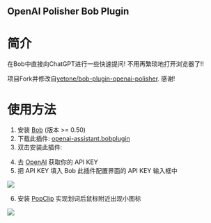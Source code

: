 OpenAI Polisher Bob Plugin
----------------------------

# 简介

在Bob中直接向ChatGPT进行一些快速提问! 不用再繁琐地打开浏览器了!!

项目Fork并修改自[yetone/bob-plugin-openai-polisher](https://github.com/yetone/bob-plugin-openai-polisher). 感谢!
<!-- # 使用截图

![](https://user-images.githubusercontent.com/1206493/222710761-bbd5ce10-2b12-42c0-abfa-5a3152157cb2.gif) -->

# 使用方法

1. 安装 [Bob](https://bobtranslate.com/guide/#%E5%AE%89%E8%A3%85) (版本 >= 0.50)
2. 下载此插件: [openai-assistant.bobplugin](https://github.com/csl122/bob-plugin-openai-assistant/releases)
3. 双击安装此插件:

<!-- ![](https://user-images.githubusercontent.com/1206493/222712959-4a4b27e2-b129-408a-a8af-24a3a89df2dd.gif) -->

4. 去 [OpenAI](https://platform.openai.com/account/api-keys) 获取你的 API KEY
5. 把 API KEY 填入 Bob 此插件配置界面的 API KEY
 输入框中

![](https://user-images.githubusercontent.com/1206493/222712982-5c5598b0-8560-422f-837f-3ffd08a39f81.gif)

6. 安装 [PopClip](https://bobtranslate.com/guide/integration/popclip.html) 实现划词后鼠标附近出现小图标

![](https://user-images.githubusercontent.com/1206493/219933584-d0c2b6cf-8fa0-40a6-858f-8f4bf05f38ef.gif)

<!-- # 请作者喝一杯咖啡

<div align="center">
<img height="360" src="https://user-images.githubusercontent.com/1206493/220753437-90e4039c-d95f-4b6a-9a08-b3d6de13211f.png" />
<img height="360" src="https://user-images.githubusercontent.com/1206493/220756036-d9ac4512-0375-4a32-8c2e-8697021058a2.png" />
</div> -->
